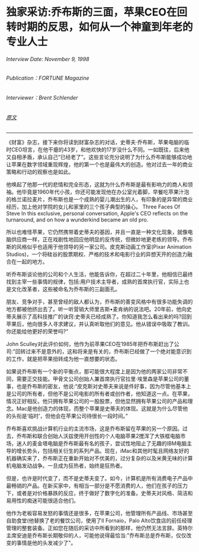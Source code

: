 # 独家采访:乔布斯的三面，苹果CEO在回转时期的反思，如何从一个神童到年老的专业人士

###### Interview Date: November 9, 1998
###### Publication：FORTUNE Magazine
###### Interviewer：Brent Schlender
###### [原文](https://archive.fortune.com/magazines/fortune/fortune_archive/1998/11/09/250880/index.htm)
---

《财富》杂志，接下来你将读到财富杂志的对话，史蒂夫·乔布斯，苹果电脑的临时CEO坦言，在他干瘪的43岁，和他欢快的17岁没什么不同。一如既往，后来他又自相矛盾，承认自己“已经老了”。这些言论充分说明了为什么乔布斯能够成功地让苹果在数字领域重现辉煌，他的第一个也是最伟大的创造。他对过去一年的商业策略和行动的观察也是如此。

他唤起了他那一代的悲情和完全形态，这就为什么乔布斯是最有影响力的商人和领袖。他毕竟是1960年代小孩，你还可能发现他在办公室光着脚，早餐吃苹果汁泡的格兰诺拉麦片，乔布斯也是一个成熟的婴儿潮出生的人，有印象的是异常的商业经历，加上他对学院的女儿和家里的三个孩子典型的操心。 Three Faces Of Steve In this exclusive, personal conversation, Apple's CEO reflects on the turnaround, and on how a wunderkind became an old pro.

所以也难怪苹果，它仍然携带着史蒂夫的基因，并且一直是一种文化现象，就像电脑供应商一样，正在戏剧性地回应他明显的反传统，但微妙地更老练的领导。乔布斯的风格似乎也适用于他领导的另一家公司。皮克斯动画工作室(Pixar Animation Studios)，一个将硅谷的股票期权、严格的技术和电影行业的异想天开的创造力融合在一起的地方。

听乔布斯谈论他的公司和个人生活，他能告诉你，在超过二十年里，他相信已最终找到主宰一些事情的规律，包括:用户技术主导者，成熟的首席执行官，实际上也是文化改革者，这些被命名为乔布斯的三副面孔。

朋友、竞争对手，甚至曾经的敌人都认为，乔布斯的善变风格中有很多功能失调的地方都被他挤出去了。听一听营销大师里吉斯•麦肯纳的说法吧。20年前，他向史蒂夫展示了高科技推广的诀窍:史蒂夫已经成熟了。你知道我怎么看出来的吗?回到苹果后，他向很多人寻求建议，并认真听取他们的意见。他从错误中吸取了教训。你还能给他更好的荣誉吗?”

John Sculley对此评价如何，他作为前苹果CEO在1985年把乔布斯赶出了公司:"回转过来不是意外的，这和将来是有关的，乔布斯已经做了一个绝对能意识到的工作，就是把苹果扭转成为他一直想要的状态。

如果说乔布斯有一个新的平衡点，那可能很大程度上是因为他的两家公司非常不同，需要正交技能。甲骨文公司创始人兼首席执行官拉里·埃里森是苹果公司的董事，也是乔布斯的密友，他说:“皮克斯对史蒂夫来说是件好事，因为尽管他基本上是公司的所有者，但他不是公司电影的所有者或创作者，他知道这一点。在苹果，情况正好相反。他只拥有苹果公司的一股股票，但他显然拥有苹果公司的产品和理念。Mac是他创造力的体现，而整个苹果是史蒂夫的体现。这就是为什么尽管他的头衔是‘临时’，但他会在苹果公司待很长一段时间。”

乔布斯喜欢挑战计算机行业的主流市场，这是乔布斯留在苹果的另一个原因。过去，乔布斯和联合创始人沃兹使用开创性的个人电脑苹果2搅浑了大铁框电脑市场，迷人的麦金塔电脑是乔布斯最有名的孩子，尝试性地阻止了无趣的IBM电脑主导的增长势头，包括相关衍生的系列产品。现在，iMac和其他时髦且网络友好的机器确实来了，乔布斯正在重新开始对不优美的，过分复杂的以及米黄无味的计算机电脑发动战争。一旦成为狂热者，始终是狂热者。

但是，也许是时代变了，而不是史蒂夫变了。如今，计算机是所有消费电子产品中最畅销的产品。在新买家中，有相当一部分是不愿消费的人，他们在孩子的压力下，或者是对价格暴跌的反应，终于做好了数字化的准备。史蒂夫对风格、简洁和易用性的痴迷可能很适合他们。

他作为老板容易发怒的事情还是很多，在苹果公司，他管理所有产品线、市场甚至自助食堂(他替换了老的餐饮公司，使用了Il Fornaio，Palo Alto饮食店的前任经理管理的整套装备。正如您在随后的采访中所看到的那样，他仍然无法言辞。英特尔主席安迪是乔布斯长期敬仰的人，可能他说得最恰当:"乔布斯总是乔布斯，仅仅改变的事情是他的头发减少了"。

